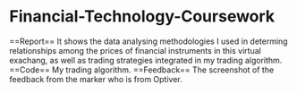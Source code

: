 # Financial-Technology-Coursework

==Report== It shows the data analysing methodologies I used in determing relationships among the prices of financial instruments in this virtual exachang, as well as trading strategies integrated in my trading algorithm. 
==Code== My trading algorithm. 
==Feedback== The screenshot of the feedback from the marker who is from Optiver. 
